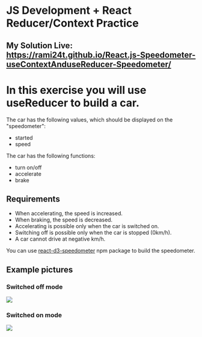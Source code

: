 # JS Development + React Reducer/Context Practice

## My Solution Live: https://rami24t.github.io/React.js-Speedometer-useContextAnduseReducer-Speedometer/


# In this exercise you will use useReducer to build a car.

The car has the following values, which should be displayed on the "speedometer":

- started
- speed

The car has the following functions:

- turn on/off
- accelerate
- brake

## Requirements

- When accelerating, the speed is increased.
- When braking, the speed is decreased.
- Accelerating is possible only when the car is switched on.
- Switching off is possible only when the car is stopped (0km/h).
- A car cannot drive at negative km/h.

You can use [react-d3-speedometer](https://www.npmjs.com/package/react-d3-speedometer) npm package to build the speedometer.

## Example pictures

### Switched off mode

![](/images/switched-off.png)

### Switched on mode

![](/images/switched-on.png)
